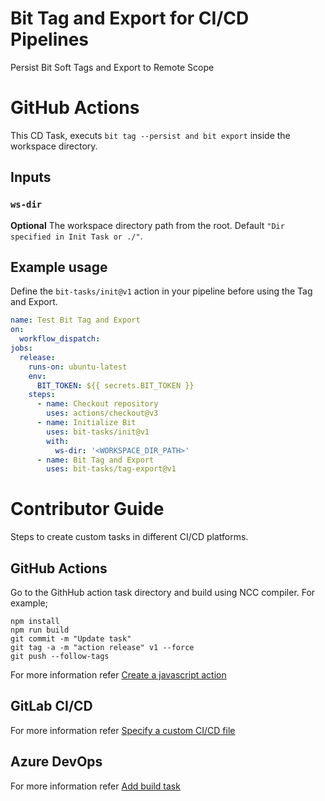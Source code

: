 # Bit Tag and Export for CI/CD Pipelines
Persist Bit Soft Tags and Export to Remote Scope

# GitHub Actions

This CD Task, executs `bit tag --persist and bit export` inside the workspace directory.

## Inputs

### `ws-dir`

**Optional** The workspace directory path from the root. Default `"Dir specified in Init Task or ./"`.

## Example usage

Define the `bit-tasks/init@v1` action in your pipeline before using the Tag and Export.

```yaml
name: Test Bit Tag and Export
on:
  workflow_dispatch:
jobs:
  release:
    runs-on: ubuntu-latest
    env:
      BIT_TOKEN: ${{ secrets.BIT_TOKEN }}
    steps:
      - name: Checkout repository
        uses: actions/checkout@v3
      - name: Initialize Bit
        uses: bit-tasks/init@v1
        with:
          ws-dir: '<WORKSPACE_DIR_PATH>'
      - name: Bit Tag and Export
        uses: bit-tasks/tag-export@v1
```

# Contributor Guide

Steps to create custom tasks in different CI/CD platforms.

## GitHub Actions

Go to the GithHub action task directory and build using NCC compiler. For example;

```
npm install
npm run build
git commit -m "Update task"
git tag -a -m "action release" v1 --force
git push --follow-tags
```

For more information refer [Create a javascript action](https://docs.github.com/en/actions/creating-actions/creating-a-javascript-action)

## GitLab CI/CD

For more information refer [Specify a custom CI/CD file](https://docs.gitlab.com/ee/ci/pipelines/settings.html#specify-a-custom-cicd-configuration-file)

## Azure DevOps

For more information refer [Add build task](https://learn.microsoft.com/en-us/azure/devops/extend/develop/add-build-task?view=azure-devops)